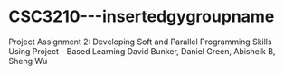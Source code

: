 # CSC3210---insertedgygroupname
Project Assignment 2: Developing Soft and Parallel Programming Skills Using Project - Based Learning
David Bunker, Daniel Green, Abisheik B, Sheng Wu
